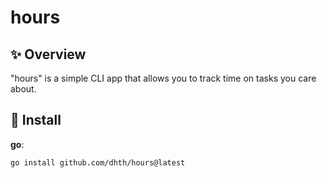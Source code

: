 # hours

✨ Overview
---

"hours" is a simple CLI app that allows you to track time on tasks you care
about.

💾 Install
---

**go**:

```sh
go install github.com/dhth/hours@latest
```
